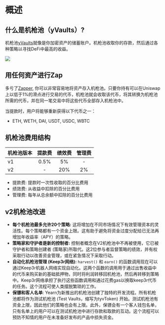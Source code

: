 # 概述

## 什么是机枪池（yVaults）?

机枪池[yVaults](https://yearn.finance/vaults)就像是你加密资产的储蓄账户。机枪池收取你的存款，然后通过各种策略以寻找DeFi中最高的收益。

![](https://i.imgur.com/yXnJqsn.png)

## 用任何资产进行Zap

多亏了[Zapper](https://zapper.fi/), 你可以非常容易地将资产存入机枪池。只要你持有可以在Uniswap上以低于1%的滑点进行交易的代币，机枪池就会收取该代币，将其转换为机枪池所需的代币，并在同一笔交易中将这些代币全部存入机枪池中。

当提款时，用户将能够重新获得以下代币之一：
- ETH, WETH, DAI, USDT, USDC, WBTC

## 机枪池费用结构

|机枪池版本|提款费|绩效费|管理费|
|--------------|:-----------:|:-------------:|:------------:|
|v1|0.5%|5%|-|
|v2|-|20%|2%|

- 提款费: 提款时一次性收取的百分比费用
- 绩效费: 从收益中扣除的百分比费用
- 管理费: 每年从总余额中扣除的百分比费用

## v2机枪池改进

- **每个机枪池最多允许20个策略:** 这将增加在不同市场情况下有效管理资本的灵活性。每个策略都有一个资金上限。这有助于避免将资金过度分配给已无法再增加年收益率（APY）的策略。
- **策略家和守护者是新的控制者:** 控制者概念在V2机枪池中不再被使用，它已被守护者和策略创建者 \(策略家\)所取代。这2位参与者监督策略的绩效，并有权采取行动以改善资金管理，或在紧急情况下采取行动。
- **自动化机枪池管理 \(Keep3r网络\):** `harvest()` 和 `earn()` 的函数调用现在可以通过Keep3r机器人网络实现自动化。这两个函数的调用用于通过出售收益中的代币来购买新的基础抵押物，同时将利润转移回机枪池，然后再转移到策略中。Keep3r网络承担了执行这些函数调用和通过花费gas以换取keep3r代币的任务。这个流程可使人类摆脱繁琐的工作。
- **保镖和客人名单**: Yearn为新推出的机枪池创建了独特的开发流程。所有机枪池都将作为测试机枪池 \(Test Vaults，缩写为tyvToken\) 开始。测试机枪池有资金上限，因此他们的策略也会有上限。此外，保镖会有一个客人钱包名单，只有名单上的用户可以在测试机枪池中进行存款和取款的互动。这个流程可以预防不知情的用户在未准备好发布的产品中损失资金。

